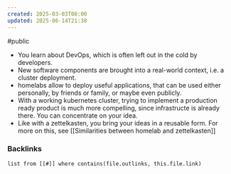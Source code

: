 ```yaml
---
created: 2025-03-03T08:00
updated: 2025-06-14T21:38
---
```

#public

- You learn about DevOps, which is often left out in the cold by developers.
- New software components are brought into a real-world context, i.e. a cluster deployment.
- homelabs allow to deploy useful applications, that can be used either personally, by friends or family, or maybe even publicly. 
- With a working kubernetes cluster, trying to implement a production ready product is much more compelling, since infrastructe is already there. You can concentrate on your idea. 
- Like with a zettelkasten, you bring your ideas in a reusable form. For more on this, see [[Similarities between homelab and zettelkasten]]


### Backlinks
```dataview 
list from [[#]] where contains(file.outlinks, this.file.link)
```

